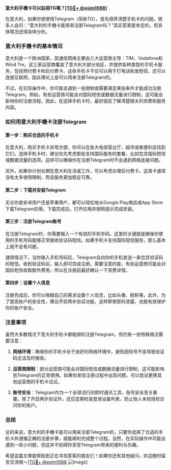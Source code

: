 **意大利手機卡可以註冊TG嗎？[[TG💪+ @esim1088](https://t.me/s/esim1088)]**

在意大利，如果你想使用Telegram（简称TG），首先得弄清楚手机卡的问题。很多人会问：“意大利的手機卡能用来注册Telegram吗？”其实答案是肯定的，但具体情况还得具体分析。

### **意大利手機卡的基本情况**

意大利是一个欧洲国家，其通信网络主要由三大运营商主导：TIM、Vodafone和Wind Tre。这三家运营商覆盖了意大利大部分地区，并提供各种类型的手机卡服务，包括预付费卡和后付费卡。这些手机卡不仅可以用于打电话和发短信，还可以连接互联网，因此理论上是可以用来注册Telegram的。

不过，在实际操作中，你可能会遇到一些限制或需要满足某些条件才能成功注册Telegram。例如，有些运营商可能会对国际短信或数据流量进行限制，这可能会影响你的注册流程。因此，在选择手机卡时，最好提前了解清楚相关的资费和服务内容。

### **如何用意大利手機卡注册Telegram**

#### **第一步：购买合适的手机卡**
在意大利，购买手机卡非常方便，你可以在各大电信营业厅、超市或者便利店找到它们。选择手机卡时，建议优先考虑那些支持国际服务的套餐，比如包含国际短信或数据流量的选项。这样可以确保你在注册Telegram时不会遇到网络连接问题。

另外，如果你计划长期在意大利生活或工作，可以考虑办理后付费卡。这类卡通常没有太多使用限制，而且服务更加稳定可靠。

#### **第二步：下载并安装Telegram**
无论你是安卓用户还是苹果用户，都可以轻松地从Google Play商店或App Store下载Telegram应用。下载完成后，打开应用并按照提示完成安装。

#### **第三步：注册Telegram账号**
在注册Telegram时，你需要输入一个有效的手机号码。这里的关键就是确保你使用的手机号码能够正常接收验证码短信。如果手机卡支持国际短信服务，那么基本上就不会有问题。

通常情况下，当你输入手机号码后，Telegram会向你的手机发送一条包含验证码的短信。收到验证码后，输入即可完成注册。需要注意的是，有些运营商可能会对国际短信收取额外费用，所以在注册前最好确认一下资费详情。

#### **第四步：设置个人信息**
注册完成后，你可以根据自己的需求设置个人信息，比如头像、昵称等。此外，为了提高账户的安全性，建议开启两步验证功能，这样即使密码泄露，也能有效保护你的账户安全。

### **注意事项**

虽然大多数情况下意大利手机卡都能顺利注册Telegram，但仍有一些特殊情况需要注意：

1. **网络环境**：确保你的手机卡处于良好的网络环境中，避免因信号不佳导致验证码无法及时接收。
   
2. **运营商限制**：部分运营商可能会对国际短信或数据流量进行限制，这可能影响到Telegram的正常使用。如果你发现注册过程中出现问题，可以尝试更换其他运营商的手机卡试试。

3. **账号安全**：Telegram作为一个全球流行的即时通讯工具，账号安全至关重要。除了开启两步验证外，还应定期检查登录设备列表，防止他人未经授权访问你的账户。

### **总结**

总的来说，意大利的手機卡是可以用来注册Telegram的，只要你选择了合适的手机卡并遵循正确的注册步骤，就能顺利完成整个过程。当然，在实际操作中可能会遇到一些小问题，但这并不妨碍你享受Telegram带来的便利与乐趣。

希望这篇文章能帮助到正在寻找答案的朋友们！如果你还有其他疑问，欢迎随时留言交流哦～[[TG💪+ @esim1088](https://t.me/s/esim1088) ![Image](https://i.postimg.cc/4NQfJmqS/Snipaste-2025-05-13-00-14-12.png)]